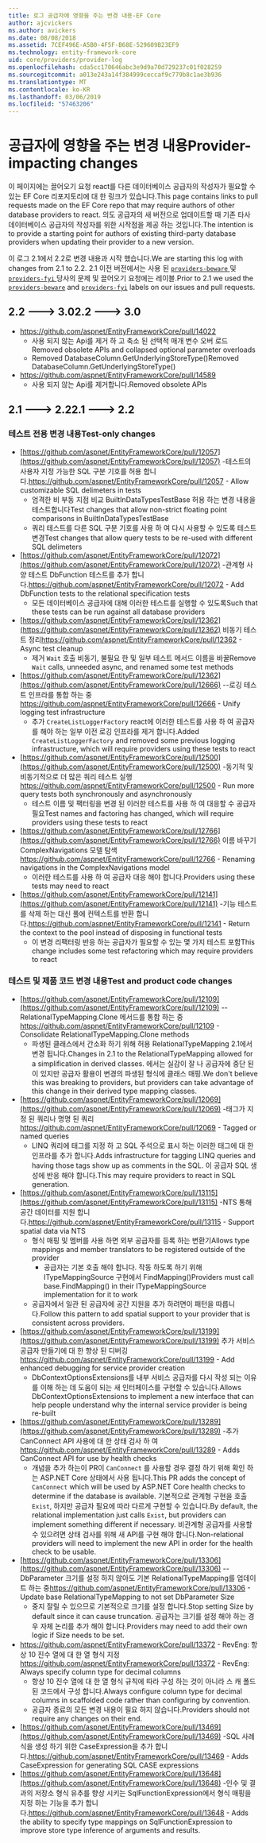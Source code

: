 ```yaml
---
title: 로그 공급자에 영향을 주는 변경 내용-EF Core
author: ajcvickers
ms.author: avickers
ms.date: 08/08/2018
ms.assetid: 7CEF496E-A5B0-4F5F-B68E-529609B23EF9
ms.technology: entity-framework-core
uid: core/providers/provider-log
ms.openlocfilehash: cda5cc170646abc3e9d9a70d729237c01f028259
ms.sourcegitcommit: a013e243a14f384999ceccaf9c779b8c1ae3b936
ms.translationtype: MT
ms.contentlocale: ko-KR
ms.lasthandoff: 03/06/2019
ms.locfileid: "57463206"
---
```

# <a name="provider-impacting-changes"></a><span data-ttu-id="57868-102">공급자에 영향을 주는 변경 내용</span><span class="sxs-lookup"><span data-stu-id="57868-102">Provider-impacting changes</span></span>

<span data-ttu-id="57868-103">이 페이지에는 끌어오기 요청 react를 다른 데이터베이스 공급자의 작성자가 필요할 수 있는 EF Core 리포지토리에 대 한 링크가 있습니다.</span><span class="sxs-lookup"><span data-stu-id="57868-103">This page contains links to pull requests made on the EF Core repo that may require authors of other database providers to react.</span></span> <span data-ttu-id="57868-104">의도 공급자의 새 버전으로 업데이트할 때 기존 타사 데이터베이스 공급자의 작성자를 위한 시작점을 제공 하는 것입니다.</span><span class="sxs-lookup"><span data-stu-id="57868-104">The intention is to provide a starting point for authors of existing third-party database providers when updating their provider to a new version.</span></span>

<span data-ttu-id="57868-105">이 로그 2.1에서 2.2로 변경 내용과 시작 했습니다.</span><span class="sxs-lookup"><span data-stu-id="57868-105">We are starting this log with changes from 2.1 to 2.2.</span></span> <span data-ttu-id="57868-106">2.1 이전 버전에서는 사용 된 [ `providers-beware` ](https://github.com/aspnet/EntityFrameworkCore/labels/providers-beware) 및 [ `providers-fyi` ](https://github.com/aspnet/EntityFrameworkCore/labels/providers-fyi) 당사의 문제 및 끌어오기 요청에는 레이블.</span><span class="sxs-lookup"><span data-stu-id="57868-106">Prior to 2.1 we used the [`providers-beware`](https://github.com/aspnet/EntityFrameworkCore/labels/providers-beware) and [`providers-fyi`](https://github.com/aspnet/EntityFrameworkCore/labels/providers-fyi) labels on our issues and pull requests.</span></span>

## <a name="22-----30"></a><span data-ttu-id="57868-107">2.2 ---> 3.0</span><span class="sxs-lookup"><span data-stu-id="57868-107">2.2 ---> 3.0</span></span>

* https://github.com/aspnet/EntityFrameworkCore/pull/14022
  * <span data-ttu-id="57868-108">사용 되지 않는 Api를 제거 하 고 축소 된 선택적 매개 변수 오버 로드</span><span class="sxs-lookup"><span data-stu-id="57868-108">Removed obsolete APIs and collapsed optional parameter overloads</span></span>
  * <span data-ttu-id="57868-109">Removed DatabaseColumn.GetUnderlyingStoreType()</span><span class="sxs-lookup"><span data-stu-id="57868-109">Removed DatabaseColumn.GetUnderlyingStoreType()</span></span>
* https://github.com/aspnet/EntityFrameworkCore/pull/14589
  * <span data-ttu-id="57868-110">사용 되지 않는 Api를 제거합니다.</span><span class="sxs-lookup"><span data-stu-id="57868-110">Removed obsolete APIs</span></span>

## <a name="21-----22"></a><span data-ttu-id="57868-111">2.1 ---> 2.2</span><span class="sxs-lookup"><span data-stu-id="57868-111">2.1 ---> 2.2</span></span>

### <a name="test-only-changes"></a><span data-ttu-id="57868-112">테스트 전용 변경 내용</span><span class="sxs-lookup"><span data-stu-id="57868-112">Test-only changes</span></span>

* <span data-ttu-id="57868-113">[https://github.com/aspnet/EntityFrameworkCore/pull/12057](https://github.com/aspnet/EntityFrameworkCore/pull/12057) -테스트의 사용자 지정 가능한 SQL 구분 기호를 허용 합니다.</span><span class="sxs-lookup"><span data-stu-id="57868-113">https://github.com/aspnet/EntityFrameworkCore/pull/12057 - Allow customizable SQL delimeters in tests</span></span>
  * <span data-ttu-id="57868-114">엄격한 비 부동 지점 비교 BuiltInDataTypesTestBase 허용 하는 변경 내용을 테스트합니다</span><span class="sxs-lookup"><span data-stu-id="57868-114">Test changes that allow non-strict floating point comparisons in BuiltInDataTypesTestBase</span></span>
  * <span data-ttu-id="57868-115">쿼리 테스트를 다른 SQL 구분 기호를 사용 하 여 다시 사용할 수 있도록 테스트 변경</span><span class="sxs-lookup"><span data-stu-id="57868-115">Test changes that allow query tests to be re-used with different SQL delimeters</span></span>
* <span data-ttu-id="57868-116">[https://github.com/aspnet/EntityFrameworkCore/pull/12072](https://github.com/aspnet/EntityFrameworkCore/pull/12072) -관계형 사양 테스트 DbFunction 테스트를 추가 합니다.</span><span class="sxs-lookup"><span data-stu-id="57868-116">https://github.com/aspnet/EntityFrameworkCore/pull/12072 - Add DbFunction tests to the relational specification tests</span></span>
  * <span data-ttu-id="57868-117">모든 데이터베이스 공급자에 대해 이러한 테스트를 실행할 수 있도록</span><span class="sxs-lookup"><span data-stu-id="57868-117">Such that these tests can be run against all database providers</span></span>
* <span data-ttu-id="57868-118">[https://github.com/aspnet/EntityFrameworkCore/pull/12362](https://github.com/aspnet/EntityFrameworkCore/pull/12362) 비동기 테스트 정리</span><span class="sxs-lookup"><span data-stu-id="57868-118">https://github.com/aspnet/EntityFrameworkCore/pull/12362 - Async test cleanup</span></span>
  * <span data-ttu-id="57868-119">제거 `Wait` 호출 비동기, 불필요 한 및 일부 테스트 메서드 이름을 바꿀</span><span class="sxs-lookup"><span data-stu-id="57868-119">Remove `Wait` calls, unneeded async, and renamed some test methods</span></span>
* <span data-ttu-id="57868-120">[https://github.com/aspnet/EntityFrameworkCore/pull/12362](https://github.com/aspnet/EntityFrameworkCore/pull/12666) --로깅 테스트 인프라를 통합 하는 중</span><span class="sxs-lookup"><span data-stu-id="57868-120">https://github.com/aspnet/EntityFrameworkCore/pull/12666 - Unify logging test infrastructure</span></span>
  * <span data-ttu-id="57868-121">추가 `CreateListLoggerFactory` react에 이러한 테스트를 사용 하 여 공급자를 해야 하는 일부 이전 로깅 인프라를 제거 합니다.</span><span class="sxs-lookup"><span data-stu-id="57868-121">Added `CreateListLoggerFactory` and removed some previous logging infrastructure, which will require providers using these tests to react</span></span>
* <span data-ttu-id="57868-122">[https://github.com/aspnet/EntityFrameworkCore/pull/12500](https://github.com/aspnet/EntityFrameworkCore/pull/12500) -동기적 및 비동기적으로 더 많은 쿼리 테스트 실행</span><span class="sxs-lookup"><span data-stu-id="57868-122">https://github.com/aspnet/EntityFrameworkCore/pull/12500 - Run more query tests both synchronously and asynchronously</span></span>
  * <span data-ttu-id="57868-123">테스트 이름 및 팩터링을 변경 된 이러한 테스트를 사용 하 여 대응할 수 공급자 필요</span><span class="sxs-lookup"><span data-stu-id="57868-123">Test names and factoring has changed, which will require providers using these tests to react</span></span>
* <span data-ttu-id="57868-124">[https://github.com/aspnet/EntityFrameworkCore/pull/12766](https://github.com/aspnet/EntityFrameworkCore/pull/12766) 이름 바꾸기 ComplexNavigations 모델 탐색</span><span class="sxs-lookup"><span data-stu-id="57868-124">https://github.com/aspnet/EntityFrameworkCore/pull/12766 - Renaming navigations in the ComplexNavigations model</span></span>
  * <span data-ttu-id="57868-125">이러한 테스트를 사용 하 여 공급자 대응 해야 합니다.</span><span class="sxs-lookup"><span data-stu-id="57868-125">Providers using these tests may need to react</span></span>
* <span data-ttu-id="57868-126">[https://github.com/aspnet/EntityFrameworkCore/pull/12141](https://github.com/aspnet/EntityFrameworkCore/pull/12141) -기능 테스트를 삭제 하는 대신 풀에 컨텍스트를 반환 합니다.</span><span class="sxs-lookup"><span data-stu-id="57868-126">https://github.com/aspnet/EntityFrameworkCore/pull/12141 - Return the context to the pool instead of disposing in functional tests</span></span>
  * <span data-ttu-id="57868-127">이 변경 리팩터링 반응 하는 공급자가 필요할 수 있는 몇 가지 테스트 포함</span><span class="sxs-lookup"><span data-stu-id="57868-127">This change includes some test refactoring which may require providers to react</span></span>


### <a name="test-and-product-code-changes"></a><span data-ttu-id="57868-128">테스트 및 제품 코드 변경 내용</span><span class="sxs-lookup"><span data-stu-id="57868-128">Test and product code changes</span></span>

* <span data-ttu-id="57868-129">[https://github.com/aspnet/EntityFrameworkCore/pull/12109](https://github.com/aspnet/EntityFrameworkCore/pull/12109) --RelationalTypeMapping.Clone 메서드를 통합 하는 중</span><span class="sxs-lookup"><span data-stu-id="57868-129">https://github.com/aspnet/EntityFrameworkCore/pull/12109 - Consolidate RelationalTypeMapping.Clone methods</span></span>
  * <span data-ttu-id="57868-130">파생된 클래스에서 간소화 하기 위해 허용 RelationalTypeMapping 2.1에서 변경 됩니다.</span><span class="sxs-lookup"><span data-stu-id="57868-130">Changes in 2.1 to the RelationalTypeMapping allowed for a simplification in derived classes.</span></span> <span data-ttu-id="57868-131">에서는 실감이 잘 나 공급자에 중단 된이 있지만 공급자 활용이 변경의 파생된 형식에 클래스 매핑.</span><span class="sxs-lookup"><span data-stu-id="57868-131">We don't believe this was breaking to providers, but providers can take advantage of this change in their derived type mapping classes.</span></span>
* <span data-ttu-id="57868-132">[https://github.com/aspnet/EntityFrameworkCore/pull/12069](https://github.com/aspnet/EntityFrameworkCore/pull/12069) -태그가 지정 된 쿼리나 명명 된 쿼리</span><span class="sxs-lookup"><span data-stu-id="57868-132">https://github.com/aspnet/EntityFrameworkCore/pull/12069 - Tagged or named queries</span></span>
  * <span data-ttu-id="57868-133">LINQ 쿼리에 태그를 지정 하 고 SQL 주석으로 표시 하는 이러한 태그에 대 한 인프라를 추가 합니다.</span><span class="sxs-lookup"><span data-stu-id="57868-133">Adds infrastructure for tagging LINQ queries and having those tags show up as comments in the SQL.</span></span> <span data-ttu-id="57868-134">이 공급자 SQL 생성에 반응 해야 합니다.</span><span class="sxs-lookup"><span data-stu-id="57868-134">This may require providers to react in SQL generation.</span></span>
* <span data-ttu-id="57868-135">[https://github.com/aspnet/EntityFrameworkCore/pull/13115](https://github.com/aspnet/EntityFrameworkCore/pull/13115) -NTS 통해 공간 데이터를 지원 합니다.</span><span class="sxs-lookup"><span data-stu-id="57868-135">https://github.com/aspnet/EntityFrameworkCore/pull/13115 - Support spatial data via NTS</span></span>
  * <span data-ttu-id="57868-136">형식 매핑 및 멤버를 사용 하면 외부 공급자를 등록 하는 변환기</span><span class="sxs-lookup"><span data-stu-id="57868-136">Allows type mappings and member translators to be registered outside of the provider</span></span>
    * <span data-ttu-id="57868-137">공급자는 기본 호출 해야 합니다. 작동 하도록 하기 위해 ITypeMappingSource 구현에서 FindMapping()</span><span class="sxs-lookup"><span data-stu-id="57868-137">Providers must call base.FindMapping() in their ITypeMappingSource implementation for it to work</span></span>
  * <span data-ttu-id="57868-138">공급자에서 일관 된 공급자에 공간 지원을 추가 하려면이 패턴을 따릅니다.</span><span class="sxs-lookup"><span data-stu-id="57868-138">Follow this pattern to add spatial support to your provider that is consistent across providers.</span></span>
* <span data-ttu-id="57868-139">[https://github.com/aspnet/EntityFrameworkCore/pull/13199](https://github.com/aspnet/EntityFrameworkCore/pull/13199) 추가 서비스 공급자 만들기에 대 한 향상 된 디버깅</span><span class="sxs-lookup"><span data-stu-id="57868-139">https://github.com/aspnet/EntityFrameworkCore/pull/13199 - Add enhanced debugging for service provider creation</span></span>
  * <span data-ttu-id="57868-140">DbContextOptionsExtensions를 내부 서비스 공급자를 다시 작성 되는 이유를 이해 하는 데 도움이 되는 새 인터페이스를 구현할 수 있습니다.</span><span class="sxs-lookup"><span data-stu-id="57868-140">Allows DbContextOptionsExtensions to implement a new interface that can help people understand why the internal service provider is being re-built</span></span>
* <span data-ttu-id="57868-141">[https://github.com/aspnet/EntityFrameworkCore/pull/13289](https://github.com/aspnet/EntityFrameworkCore/pull/13289) -추가 CanConnect API 사용에 대 한 상태 검사 하 여</span><span class="sxs-lookup"><span data-stu-id="57868-141">https://github.com/aspnet/EntityFrameworkCore/pull/13289 - Adds CanConnect API for use by health checks</span></span>
  * <span data-ttu-id="57868-142">개념을 추가 하는이 PR이 `CanConnect` 를 사용할 경우 결정 하기 위해 확인 하는 ASP.NET Core 상태에서 사용 됩니다.</span><span class="sxs-lookup"><span data-stu-id="57868-142">This PR adds the concept of `CanConnect` which will be used by ASP.NET Core health checks to determine if the database is available.</span></span> <span data-ttu-id="57868-143">기본적으로 관계형 구현을 호출 `Exist`, 하지만 공급자 필요에 따라 다르게 구현할 수 있습니다.</span><span class="sxs-lookup"><span data-stu-id="57868-143">By default, the relational implementation just calls `Exist`, but providers can implement something different if necessary.</span></span> <span data-ttu-id="57868-144">비관계형 공급자를 사용할 수 있으려면 상태 검사를 위해 새 API를 구현 해야 합니다.</span><span class="sxs-lookup"><span data-stu-id="57868-144">Non-relational providers will need to implement the new API in order for the health check to be usable.</span></span>
* <span data-ttu-id="57868-145">[https://github.com/aspnet/EntityFrameworkCore/pull/13306](https://github.com/aspnet/EntityFrameworkCore/pull/13306) --DbParameter 크기를 설정 하지 않아도 기본 RelationalTypeMapping를 업데이트 하는 중</span><span class="sxs-lookup"><span data-stu-id="57868-145">https://github.com/aspnet/EntityFrameworkCore/pull/13306 - Update base RelationalTypeMapping to not set DbParameter Size</span></span>
  * <span data-ttu-id="57868-146">중지 잘릴 수 있으므로 기본적으로 크기를 설정 합니다.</span><span class="sxs-lookup"><span data-stu-id="57868-146">Stop setting Size by default since it can cause truncation.</span></span> <span data-ttu-id="57868-147">공급자는 크기를 설정 해야 하는 경우 자체 논리를 추가 해야 합니다.</span><span class="sxs-lookup"><span data-stu-id="57868-147">Providers may need to add their own logic if Size needs to be set.</span></span>
* <span data-ttu-id="57868-148">https://github.com/aspnet/EntityFrameworkCore/pull/13372 - RevEng: 항상 10 진수 열에 대 한 열 형식 지정</span><span class="sxs-lookup"><span data-stu-id="57868-148">https://github.com/aspnet/EntityFrameworkCore/pull/13372 - RevEng: Always specify column type for decimal columns</span></span>
  * <span data-ttu-id="57868-149">항상 10 진수 열에 대 한 열 형식 규칙에 따라 구성 하는 것이 아니라 스 캐 폴드 된 코드에서 구성 합니다.</span><span class="sxs-lookup"><span data-stu-id="57868-149">Always configure column type for decimal columns in scaffolded code rather than configuring by convention.</span></span>
  * <span data-ttu-id="57868-150">공급자 종료의 모든 변경 내용이 필요 하지 않습니다.</span><span class="sxs-lookup"><span data-stu-id="57868-150">Providers should not require any changes on their end.</span></span>
* <span data-ttu-id="57868-151">[https://github.com/aspnet/EntityFrameworkCore/pull/13469](https://github.com/aspnet/EntityFrameworkCore/pull/13469) -SQL 사례 식을 생성 하기 위한 CaseExpression을 추가 합니다.</span><span class="sxs-lookup"><span data-stu-id="57868-151">https://github.com/aspnet/EntityFrameworkCore/pull/13469 - Adds CaseExpression for generating SQL CASE expressions</span></span>
* <span data-ttu-id="57868-152">[https://github.com/aspnet/EntityFrameworkCore/pull/13648](https://github.com/aspnet/EntityFrameworkCore/pull/13648) -인수 및 결과의 저장소 형식 유추를 향상 시키는 SqlFunctionExpression에서 형식 매핑을 지정 하는 기능을 추가 합니다.</span><span class="sxs-lookup"><span data-stu-id="57868-152">https://github.com/aspnet/EntityFrameworkCore/pull/13648 - Adds the ability to specify type mappings on SqlFunctionExpression to improve store type inference of arguments and results.</span></span>
